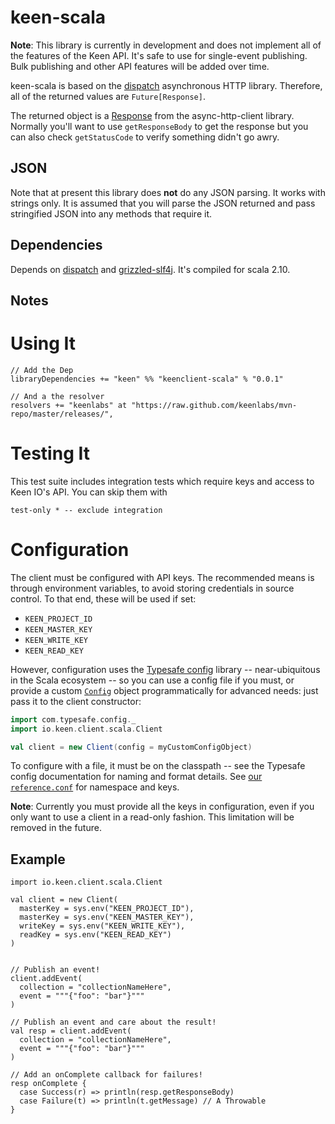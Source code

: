 # keen-scala

**Note**: This library is currently in development and does not implement all of the features of the Keen API.
It's safe to use for single-event publishing. Bulk publishing and other API features will be added over time.

keen-scala is based on the [dispatch](http://dispatch.databinder.net/Dispatch.html)
asynchronous HTTP library. Therefore, all of the returned values are
`Future[Response]`.

The returned object is a [Response](http://sonatype.github.io/async-http-client/apidocs/reference/com/ning/http/client/Response.html)
from the async-http-client library. Normally you'll want to use `getResponseBody`
to get the response but you can also check `getStatusCode` to verify something
didn't go awry.

## JSON

Note that at present this library does **not** do any JSON parsing. It works with strings only. It is
assumed that you will parse the JSON returned and pass stringified JSON into any methods that
require it.

## Dependencies

Depends on [dispatch](http://dispatch.databinder.net/Dispatch.html) and
[grizzled-slf4j](http://software.clapper.org/grizzled-slf4j/). It's compiled for
scala 2.10.

## Notes

# Using It

```
// Add the Dep
libraryDependencies += "keen" %% "keenclient-scala" % "0.0.1"

// And a the resolver
resolvers += "keenlabs" at "https://raw.github.com/keenlabs/mvn-repo/master/releases/",
```
# Testing It

This test suite includes integration tests which require keys and access to Keen IO's
API. You can skip them with

```
test-only * -- exclude integration
```

# Configuration

The client must be configured with API keys. The recommended means is through
environment variables, to avoid storing credentials in source control. To that
end, these will be used if set:

* `KEEN_PROJECT_ID`
* `KEEN_MASTER_KEY`
* `KEEN_WRITE_KEY`
* `KEEN_READ_KEY`

However, configuration uses the [Typesafe config] library -- near-ubiquitous in
the Scala ecosystem -- so you can use a config file if you must, or provide a
custom [`Config`] object programmatically for advanced needs: just pass it to
the client constructor:

```scala
import com.typesafe.config._
import io.keen.client.scala.Client

val client = new Client(config = myCustomConfigObject)
```

To configure with a file, it must be on the classpath -- see the Typesafe config
documentation for naming and format details. See [our `reference.conf`] for
namespace and keys.

**Note**: Currently you must provide all the keys in configuration, even if you
only want to use a client in a read-only fashion. This limitation will be
removed in the future.

[Typesafe config]: https://github.com/typesafehub/config
[`Config`]: http://typesafehub.github.io/config/latest/api/com/typesafe/config/Config.html
[our `reference.conf`]: https://github.com/keenlabs/KeenClient-Scala/tree/master/src/main/resources/reference.conf

## Example

```
import io.keen.client.scala.Client

val client = new Client(
  masterKey = sys.env("KEEN_PROJECT_ID"),
  masterKey = sys.env("KEEN_MASTER_KEY"),
  writeKey = sys.env("KEEN_WRITE_KEY"),
  readKey = sys.env("KEEN_READ_KEY")
)


// Publish an event!
client.addEvent(
  collection = "collectionNameHere",
  event = """{"foo": "bar"}"""
)

// Publish an event and care about the result!
val resp = client.addEvent(
  collection = "collectionNameHere",
  event = """{"foo": "bar"}"""
)

// Add an onComplete callback for failures!
resp onComplete {
  case Success(r) => println(resp.getResponseBody)
  case Failure(t) => println(t.getMessage) // A Throwable
}

```
